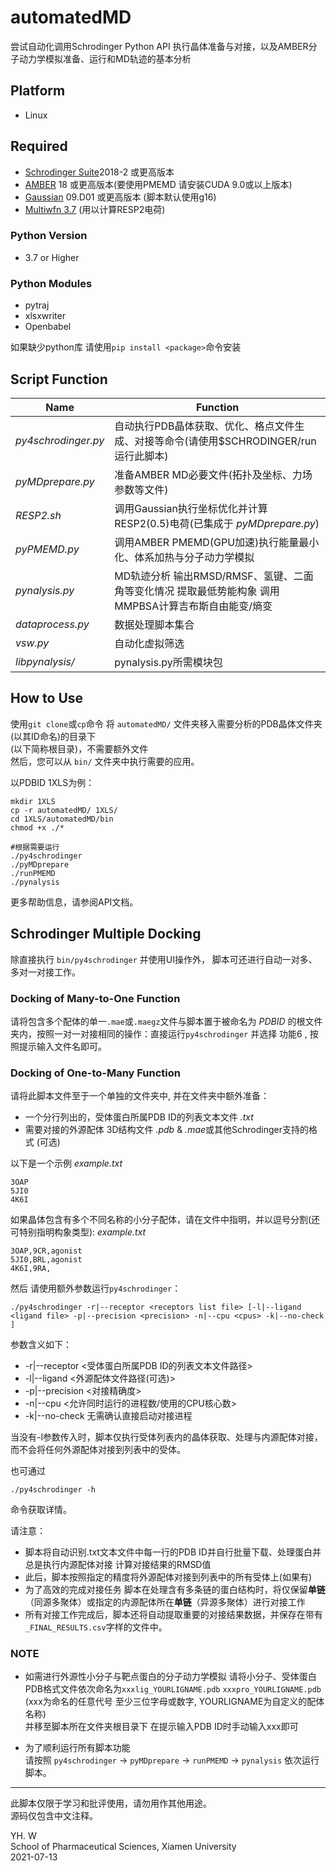 automatedMD
==========
尝试自动化调用Schrodinger Python API 执行晶体准备与对接，以及AMBER分子动力学模拟准备、运行和MD轨迹的基本分析

## Platform  
* Linux  
## Required    
* [Schrodinger Suite](https://www.schrodinger.com/)2018-2 或更高版本
* [AMBER](http://ambermd.org/) 18 或更高版本(要使用PMEMD 请安装CUDA 9.0或以上版本)
* [Gaussian](http://gaussian.com/) 09.D01 或更高版本 (脚本默认使用g16)
* [Multiwfn 3.7](http://sobereva.com/multiwfn/) (用以计算RESP2电荷)

### Python Version
* 3.7 or Higher


### Python Modules  
* pytraj  
* xlsxwriter  
* Openbabel

如果缺少python库 请使用`pip install <package>`命令安装

## Script Function
|        Name        | Function |
| -----------------  | -------- |
|*py4schrodinger.py* | 自动执行PDB晶体获取、优化、格点文件生成、对接等命令(请使用$SCHRODINGER/run运行此脚本) |
|*pyMDprepare.py*    | 准备AMBER MD必要文件(拓扑及坐标、力场参数等文件)   
|*RESP2.sh*          | 调用Gaussian执行坐标优化并计算RESP2(0.5)电荷(已集成于 *pyMDprepare.py*)  |
|*pyPMEMD.py*        | 调用AMBER PMEMD(GPU加速)执行能量最小化、体系加热与分子动力学模拟  |
|*pynalysis.py*      | MD轨迹分析 输出RMSD/RMSF、氢键、二面角等变化情况 提取最低势能构象  调用MMPBSA计算吉布斯自由能变/熵变  |
|*dataprocess.py*    | 数据处理脚本集合  |  
|*vsw.py*            | 自动化虚拟筛选 |
|*libpynalysis/*        | pynalysis.py所需模块包|

## How to Use
使用`git clone`或`cp`命令 将 `automatedMD/` 文件夹移入需要分析的PDB晶体文件夹(以其ID命名)的目录下  
(以下简称根目录)，不需要额外文件   
然后，您可以从 `bin/` 文件夹中执行需要的应用。

以PDBID 1XLS为例：  

    mkdir 1XLS
    cp -r automatedMD/ 1XLS/
    cd 1XLS/automatedMD/bin
    chmod +x ./*

    #根据需要运行
    ./py4schrodinger
    ./pyMDprepare  
    ./runPMEMD   
    ./pynalysis  

更多帮助信息，请参阅API文档。

## Schrodinger Multiple Docking
除直接执行 `bin/py4schrodinger` 并使用UI操作外， 脚本可还进行自动一对多、多对一对接工作。  

### Docking of Many-to-One Function
请将包含多个配体的单一`.mae`或`.maegz`文件与脚本置于被命名为 *PDBID* 的根文件夹内，按照一对一对接相同的操作：直接运行`py4schrodinger` 并选择 功能6 , 按照提示输入文件名即可。

### Docking of One-to-Many Function
请将此脚本文件至于一个单独的文件夹中, 并在文件夹中额外准备：

* 一个分行列出的，受体蛋白所属PDB ID的列表文本文件 *.txt* 
* 需要对接的外源配体 3D结构文件  *.pdb* & *.mae*或其他Schrodinger支持的格式 (可选)
  
以下是一个示例 *example.txt*

    3OAP
    5JI0
    4K6I
如果晶体包含有多个不同名称的小分子配体，请在文件中指明，并以逗号分割(还可特别指明构象类型): *example.txt*

    3OAP,9CR,agonist
    5JI0,BRL,agonist
    4K6I,9RA,

然后 请使用额外参数运行`py4schrodinger`：  

    ./py4schrodinger -r|--receptor <receptors list file> [-l|--ligand <ligand file> -p|--precision <precision> -n|--cpu <cpus> -k|--no-check ]

参数含义如下：

* -r|--receptor  <受体蛋白所属PDB ID的列表文本文件路径>
* -l|--ligand <外源配体文件路径(可选)>
* -p|--precision <对接精确度>
* -n|--cpu <允许同时运行的进程数/使用的CPU核心数>
* -k|--no-check 无需确认直接启动对接进程
  
当没有-l参数传入时，脚本仅执行受体列表内的晶体获取、处理与内源配体对接，而不会将任何外源配体对接到列表中的受体。  

也可通过

    ./py4schrodinger -h  

命令获取详情。  

请注意：

* 脚本将自动识别.txt文本文件中每一行的PDB ID并自行批量下载、处理蛋白并总是执行内源配体对接 计算对接结果的RMSD值  
* 此后，脚本按照指定的精度将外源配体对接到列表中的所有受体上(如果有)
* 为了高效的完成对接任务 脚本在处理含有多条链的蛋白结构时，将仅保留**单链**（同源多聚体）或指定的内源配体所在**单链**（异源多聚体）进行对接工作
* 所有对接工作完成后，脚本还将自动提取重要的对接结果数据，并保存在带有`_FINAL_RESULTS.csv`字样的文件中。


### NOTE
* 如需进行外源性小分子与靶点蛋白的分子动力学模拟 请将小分子、受体蛋白PDB格式文件依次命名为`xxxlig_YOURLIGNAME.pdb` `xxxpro_YOURLIGNAME.pdb`  (xxx为命名的任意代号 至少三位字母或数字, YOURLIGNAME为自定义的配体名称)  
并移至脚本所在文件夹根目录下 在提示输入PDB ID时手动输入xxx即可

* 为了顺利运行所有脚本功能  
请按照 `py4schrodinger` → `pyMDprepare` → `runPMEMD` → `pynalysis` 依次运行脚本。
* * *
此脚本仅限于学习和批评使用，请勿用作其他用途。   
源码仅包含中文注释。

YH. W  
School of Pharmaceutical Sciences, Xiamen University  
2021-07-13  